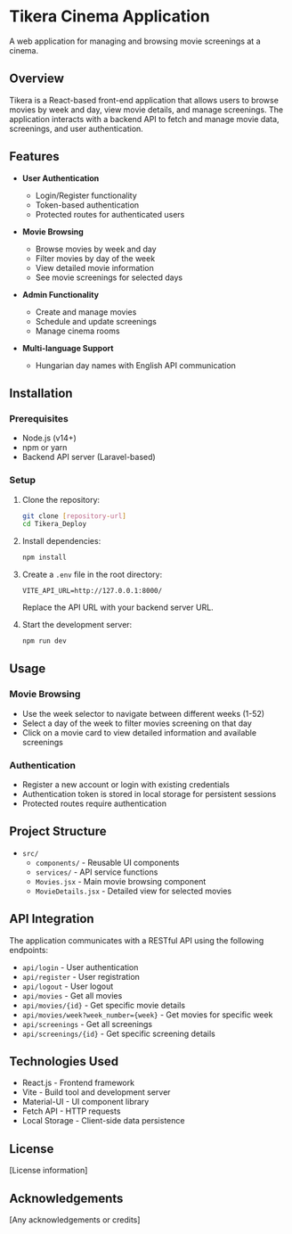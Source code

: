 # Tikera Cinema Application

A web application for managing and browsing movie screenings at a cinema.

## Overview

Tikera is a React-based front-end application that allows users to browse movies by week and day, view movie details, and manage screenings. The application interacts with a backend API to fetch and manage movie data, screenings, and user authentication.

## Features

- **User Authentication**
  - Login/Register functionality
  - Token-based authentication
  - Protected routes for authenticated users

- **Movie Browsing**
  - Browse movies by week and day
  - Filter movies by day of the week
  - View detailed movie information
  - See movie screenings for selected days

- **Admin Functionality**
  - Create and manage movies
  - Schedule and update screenings
  - Manage cinema rooms

- **Multi-language Support**
  - Hungarian day names with English API communication

## Installation

### Prerequisites

- Node.js (v14+)
- npm or yarn
- Backend API server (Laravel-based)

### Setup

1. Clone the repository:
   ```bash
   git clone [repository-url]
   cd Tikera_Deploy
   ```

2. Install dependencies:
   ```bash
   npm install
   ```

3. Create a `.env` file in the root directory:
   ```
   VITE_API_URL=http://127.0.0.1:8000/
   ```
   Replace the API URL with your backend server URL.

4. Start the development server:
   ```bash
   npm run dev
   ```

## Usage

### Movie Browsing

- Use the week selector to navigate between different weeks (1-52)
- Select a day of the week to filter movies screening on that day
- Click on a movie card to view detailed information and available screenings

### Authentication

- Register a new account or login with existing credentials
- Authentication token is stored in local storage for persistent sessions
- Protected routes require authentication

## Project Structure

- `src/`
  - `components/` - Reusable UI components
  - `services/` - API service functions
  - `Movies.jsx` - Main movie browsing component
  - `MovieDetails.jsx` - Detailed view for selected movies

## API Integration

The application communicates with a RESTful API using the following endpoints:

- `api/login` - User authentication
- `api/register` - User registration
- `api/logout` - User logout
- `api/movies` - Get all movies
- `api/movies/{id}` - Get specific movie details
- `api/movies/week?week_number={week}` - Get movies for specific week
- `api/screenings` - Get all screenings
- `api/screenings/{id}` - Get specific screening details

## Technologies Used

- React.js - Frontend framework
- Vite - Build tool and development server
- Material-UI - UI component library
- Fetch API - HTTP requests
- Local Storage - Client-side data persistence

## License

[License information]

## Acknowledgements

[Any acknowledgements or credits]